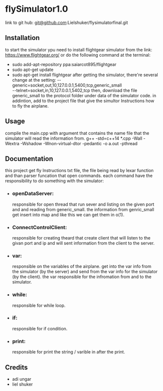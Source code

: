 
# flySimulator1.0
link to git hub: 
git@github.com:Lielshuker/flysimulatorfinal.git
## Installation
to start the simulator ypu need to install flightgear simulator from the link: https://www.flightgear.org/
or do the following command at the terminal:
* sudo add-apt-repository ppa:saiarcot895/flightgear
* sudo apt-get update
* sudo apt-get install flightgear
after getting the simulator, there're several change at the setting:
--generic=socket,out,10,127.0.0.1,5400,tcp,generic_small   
--telnet=socket,in,10,127.0.0.1,5402,tcp
then, download the file generic_small to the protocol folder under data of the simulator code.
in addintion, add to the project file that give the simultor Instructions how to fly the airplane.
## Usage
compile the main.cpp with argument that contains the name file that the simulator will read the information from.
g++ -std=c++14 *.cpp -Wall -Wextra -Wshadow -Wnon-virtual-dtor -pedantic -o a.out -pthread
## Documentation 
this project get fly Instructions txt file, the file being read by lexar function and than parser funcation that open commands.
each command have the responsibility to do something with the simulator:
  * ### openDataServer:
    responsible for open thread that run sever and listing on the given port and
    and reading from generic_small. the information from genric_small get insert into map and like this     we can get them in o(1).
  * ### ConnectControlClient:
    responsible for creating theard that create client that will listen to the givan port and ip and         will sent information from the client to the server.
  * ### var:
    responsible on the variables of the airplane. get into the var info from the simulator (by           the server) and send from the var info for the simulator (by the client).
    the var responsible for the infromation from and to the simulator.
  * ### while:
    responsible for while loop.
  * ### if:
    responsible for if condition.
  * ### print:
    responsible for print the string / varible in after the print.
## Credits
* adi ungar
* liel shuker
